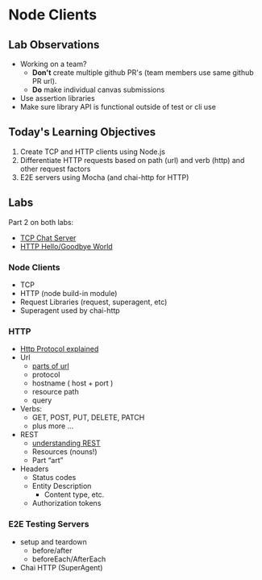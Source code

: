 # Node Clients

## Lab Observations

* Working on a team?
	* __Don't__ create multiple github PR's (team members use
	same github PR url).
	* __Do__ make individual canvas submissions
* Use assertion libraries
* Make sure library API is functional outside of test or cli use

## Today's Learning Objectives

1. Create TCP and HTTP clients using Node.js
2. Differentiate HTTP requests based on path (url) and verb (http) and other request factors
3. E2E servers using Mocha (and chai-http for HTTP)

## Labs

Part 2 on both labs:

* [TCP Chat Server](https://github.com/codefellows-portland-javascript-401d3/tcp-chat-server)
* [HTTP Hello/Goodbye World](https://github.com/codefellows-portland-javascript-401d3/http-hello-goodbye-world)

### Node Clients

* TCP
* HTTP (node build-in module)
* Request Libraries (request, superagent, etc)
* Superagent used by chai-http

### HTTP

* [ Http Protocol explained ](http://code.tutsplus.com/tutorials/http-the-protocol-every-web-developer-must-know-part-1--net-31177)
* Url
	* [parts of url](http://bl.ocks.org/abernier/3070589)
	* protocol
	* hostname ( host + port )
	* resource path
	* query
* Verbs: 
	* GET, POST, PUT, DELETE, PATCH
	* plus more ...
* REST
	* [understanding REST](https://spring.io/understanding/REST)
	* Resources (nouns!)
	* Part “art”
* Headers
	* Status codes
	* Entity Description
		* Content type, etc.
	* Authorization tokens

### E2E Testing Servers

* setup and teardown
	* before/after
	* beforeEach/AfterEach
* Chai HTTP (SuperAgent)
